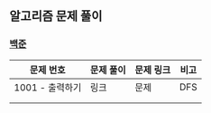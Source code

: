 
## 알고리즘 문제 풀이

### [백준](./IoT/tree/master/SelfStudyJava)

| 문제 번호       | 문제 풀이 | 문제 링크 | 비고 |
| --------------- | --------- | --------- | ---- |
| 1001 - 출력하기 | 링크      | 문제      | DFS  |
|                 |           |           |      |
|                 |           |           |      |

